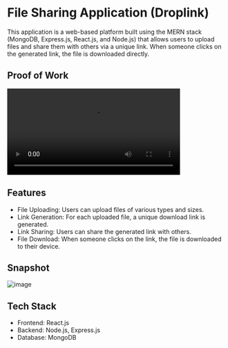 # File Sharing Application (Droplink)

This application is a web-based platform built using the MERN stack (MongoDB, Express.js, React.js, and Node.js) that allows users to upload files and share them with others via a unique link. When someone clicks on the generated link, the file is downloaded directly.

## Proof of Work
<video src="https://github.com/user-attachments/assets/0a8a8afd-0711-4a54-b647-bef026718fc1" width="400" height=auto controls></video>

## Features
- File Uploading: Users can upload files of various types and sizes.
- Link Generation: For each uploaded file, a unique download link is generated.
- Link Sharing: Users can share the generated link with others.
- File Download: When someone clicks on the link, the file is downloaded to their device.

## Snapshot
![image](https://github.com/user-attachments/assets/a899c2f4-31b8-4b15-9068-7b3a98937986)


## Tech Stack
- Frontend: React.js
- Backend: Node.js, Express.js
- Database: MongoDB
